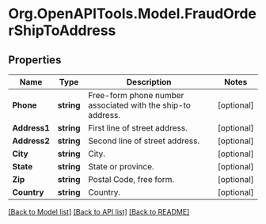 # Org.OpenAPITools.Model.FraudOrderShipToAddress
## Properties

Name | Type | Description | Notes
------------ | ------------- | ------------- | -------------
**Phone** | **string** | Free-form phone number associated with the ship-to address. | [optional] 
**Address1** | **string** | First line of street address. | [optional] 
**Address2** | **string** | Second line of street address. | [optional] 
**City** | **string** | City. | [optional] 
**State** | **string** | State or province. | [optional] 
**Zip** | **string** | Postal Code, free form. | [optional] 
**Country** | **string** | Country. | [optional] 

[[Back to Model list]](../README.md#documentation-for-models) [[Back to API list]](../README.md#documentation-for-api-endpoints) [[Back to README]](../README.md)

